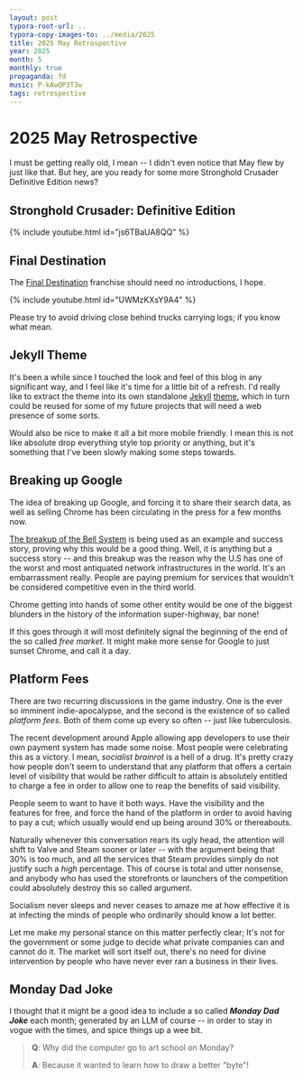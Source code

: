 ```yaml
---
layout: post
typora-root-url: ..
typora-copy-images-to: ../media/2025
title: 2025 May Retrospective
year: 2025
month: 5
monthly: true
propaganda: fd
music: P-kAwQP3T3w
tags: retrospective
---
```


# 2025 May Retrospective

I must be getting really old, I mean -- I didn't even notice that May flew by just like that. But hey, are you ready for some more Stronghold Crusader Definitive Edition news?

## Stronghold Crusader: Definitive Edition

{% include youtube.html id="js6TBaUA8QQ" %}

## Final Destination

The [Final Destination][finaldestination] franchise should need no introductions, I hope.

{% include youtube.html id="UWMzKXsY9A4" %}

Please try to avoid driving close behind trucks carrying logs; if you know what mean.

## Jekyll Theme

It's been a while since I touched the look and feel of this blog in any significant way, and I feel like it's time for a little bit of a refresh. I'd really like to extract the theme into its own standalone [Jekyll][jekyll] [theme][jekylltheme], which in turn could be reused for some of my future projects that will need a web presence of some sorts.

Would also be nice to make it all a bit more mobile friendly. I mean this is not like absolute drop everything style top priority or anything, but it's something that I've been slowly making some steps towards.

## Breaking up Google

The idea of breaking up Google, and forcing it to share their search data, as well as selling Chrome has been circulating in the press for a few months now.

[The breakup of the Bell System][breakupbell] is being used as an example and success story, proving why this would be a good thing. Well, it is anything but a success story -- and this breakup was the reason why the U.S has one of the worst and most antiquated network infrastructures in the world. It's an embarrassment really. People are paying premium for services that wouldn't be considered competitive  even in the third world.

Chrome getting into hands of some other entity would be one of the biggest blunders in the history of the information super-highway, bar none!

If this goes through it will most definitely signal the beginning of the end of the so called *free market*. It might make more sense for Google to just sunset Chrome, and call it a day. 

## Platform Fees

There are two recurring discussions in the game industry. One is the ever so imminent indie-apocalypse, and the second is the existence of so called *platform fees*. Both of them come up every so often -- just like tuberculosis.

The recent development around Apple allowing app developers to use their own payment system has made some noise. Most people were celebrating this as a victory. I mean, *socialist brainrot* is a hell of a drug. It's pretty crazy how people don't seem to understand that any platform that offers a certain level of visibility that would be rather difficult to attain is absolutely entitled to charge a fee in order to allow one to reap the benefits of said visibility.

People seem to want to have it both ways. Have the visibility and the features for free, and force the hand of the platform in order to avoid having to pay a cut; which usually would end up being around 30% or thereabouts.

Naturally whenever this conversation rears its ugly head, the attention will shift to Valve and Steam sooner or later -- with the argument being that 30% is too much, and all the services that Steam provides simply do not justify such a *high* percentage. This of course is total and utter nonsense, and anybody who has used the storefronts or launchers of the competition could absolutely destroy this so called argument.

Socialism never sleeps and never ceases to amaze me at how effective it is at infecting the minds of people who ordinarily should know a lot better.

Let me make my personal stance on this matter perfectly clear; It's not for the government or some judge to decide what private companies can and cannot do it. The market will sort itself out, there's no need for divine intervention by people who have never ever ran a business in their lives.

## Monday Dad Joke

I thought that it might be a good idea to include a so called ***Monday Dad Joke*** each month; generated by an LLM of course -- in order to stay in vogue with the times, and spice things up a wee bit.

> **Q**: Why did the computer go to art school on Monday?
>
> **A**: Because it wanted to learn how to draw a better "byte"!

[breakupbell]: https://en.wikipedia.org/wiki/Breakup_of_the_Bell_System
[finaldestination]: https://en.wikipedia.org/wiki/Final_Destination
[jekyll]: https://jekyllrb.com/
[jekylltheme]: https://jekyllrb.com/docs/themes/
